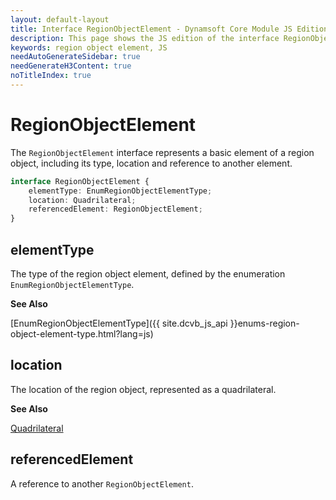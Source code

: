 ```yaml
---
layout: default-layout
title: Interface RegionObjectElement - Dynamsoft Core Module JS Edition API Reference
description: This page shows the JS edition of the interface RegionObjectElement in Dynamsoft Core Module.
keywords: region object element, JS
needAutoGenerateSidebar: true
needGenerateH3Content: true
noTitleIndex: true
---
```


# RegionObjectElement

The `RegionObjectElement` interface represents a basic element of a region object, including its type, location and reference to another element.

```typescript
interface RegionObjectElement {
    elementType: EnumRegionObjectElementType;
    location: Quadrilateral;
    referencedElement: RegionObjectElement;
}
```

## elementType

The type of the region object element, defined by the enumeration `EnumRegionObjectElementType`.

**See Also**

[EnumRegionObjectElementType]({{ site.dcvb_js_api }}enums-region-object-element-type.html?lang=js)

## location

The location of the region object, represented as a quadrilateral.

**See Also**

[Quadrilateral](../basic-structures/quadrilateral.md)

## referencedElement

A reference to another `RegionObjectElement`.
